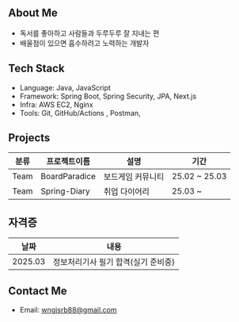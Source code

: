 ## About Me
- 독서를 좋아하고 사람들과 두루두루 잘 지내는 편
- 배울점이 있으면 흡수하려고 노력하는 개발자

## Tech Stack
- Language: Java, JavaScript
- Framework: Spring Boot, Spring Security, JPA, Next.js
- Infra: AWS EC2, Nginx
- Tools: Git, GitHub/Actions , Postman, 

## Projects

| 분류 | 프로젝트이름 | 설명 | 기간 |
|------|------|------|------|
| Team | BoardParadice | 보드게임 커뮤니티 | 25.02 ~ 25.03 |
| Team | Spring-Diary | 취업 다이어리 | 25.03 ~ |

## 자격증

| 날짜 | 내용 |
|------|------|
| 2025.03 | 정보처리기사 필기 합격(실기 준비중) |

## Contact Me
- Email: wngjsrb88@gmail.com

